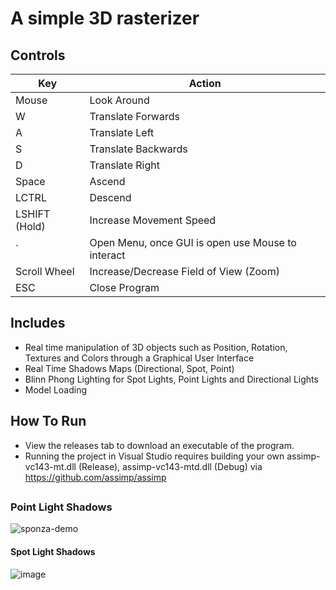 # A simple 3D rasterizer
## Controls

| Key  | Action |
| ------------- | ------------- |
| Mouse  | Look Around  |
| W  | Translate Forwards  |
| A | Translate Left  |
| S | Translate Backwards  |
| D  | Translate Right  |
| Space  | Ascend  |
| LCTRL  | Descend  |
| LSHIFT (Hold)  | Increase Movement Speed |
| ` | Open Menu, once GUI is open use Mouse to interact  |
| Scroll Wheel  | Increase/Decrease Field of View (Zoom)  |
| ESC  | Close Program  |

## Includes
- Real time manipulation of 3D objects such as Position, Rotation, Textures and Colors through a Graphical User Interface
- Real Time Shadows Maps (Directional, Spot, Point)
- Blinn Phong Lighting for Spot Lights, Point Lights and Directional Lights 
- Model Loading

## How To Run

- View the releases tab to download an executable of the program. 
- Running the project in Visual Studio requires building your own assimp-vc143-mt.dll (Release), assimp-vc143-mtd.dll (Debug) via https://github.com/assimp/assimp
## 

### Point Light Shadows
![sponza-demo](https://github.com/user-attachments/assets/ceccfcf2-3ba8-48a2-954a-fca7fdb37943)

#### Spot Light Shadows
![image](https://github.com/rsolis096/OpenGL-Project/assets/63280140/824838b2-cafa-46a1-b358-2600c045b7c2)




